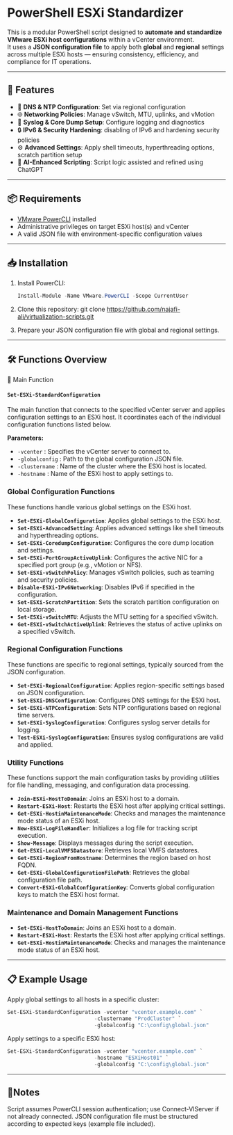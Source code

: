 # PowerShell ESXi Standardizer

This is a modular PowerShell script designed to **automate and standardize VMware ESXi host configurations** within a vCenter environment.  
It uses a **JSON configuration file** to apply both **global** and **regional** settings across multiple ESXi hosts — ensuring consistency, efficiency, and compliance for IT operations.

---

## 🚀 Features

- 🔧 **DNS & NTP Configuration**: Set via regional configuration
- 🌐 **Networking Policies**: Manage vSwitch, MTU, uplinks, and vMotion
- 📄 **Syslog & Core Dump Setup**: Configure logging and diagnostics
- 🔒 **IPv6 & Security Hardening**: disabling of IPv6 and hardening security policies
- ⚙️ **Advanced Settings**: Apply shell timeouts, hyperthreading options, scratch partition setup
- 🧠 **AI-Enhanced Scripting**: Script logic assisted and refined using ChatGPT

---

## 📦 Requirements

- [VMware PowerCLI](https://developer.vmware.com/powercli) installed
- Administrative privileges on target ESXi host(s) and vCenter
- A valid JSON file with environment-specific configuration values

---
## 📥 Installation

1. Install PowerCLI:
   ```powershell
   Install-Module -Name VMware.PowerCLI -Scope CurrentUser

2. Clone this repository:
git clone https://github.com/najafi-ali/virtualization-scripts.git

3. Prepare your JSON configuration file with global and regional settings.

---

## 🛠️ Functions Overview

🔹 Main Function

#### `Set-ESXi-StandardConfiguration`
The main function that connects to the specified vCenter server and applies configuration settings to an ESXi host. It coordinates each of the individual configuration functions listed below.

**Parameters:**
- `-vcenter` : Specifies the vCenter server to connect to.
- `-globalconfig` : Path to the global configuration JSON file.
- `-clustername` : Name of the cluster where the ESXi host is located.
- `-hostname` : Name of the ESXi host to apply settings to.

### Global Configuration Functions

These functions handle various global settings on the ESXi host.

- **`Set-ESXi-GlobalConfiguration`**: Applies global settings to the ESXi host.
- **`Set-ESXi-AdvancedSetting`**: Applies advanced settings like shell timeouts and hyperthreading options.
- **`Set-ESXi-CoredumpConfiguration`**: Configures the core dump location and settings.
- **`Set-ESXi-PortGroupActiveUplink`**: Configures the active NIC for a specified port group (e.g., vMotion or NFS).
- **`Set-ESXi-vSwitchPolicy`**: Manages vSwitch policies, such as teaming and security policies.
- **`Disable-ESXi-IPv6Networking`**: Disables IPv6 if specified in the configuration.
- **`Set-ESXi-ScratchPartition`**: Sets the scratch partition configuration on local storage.
- **`Set-ESXi-vSwitchMTU`**: Adjusts the MTU setting for a specified vSwitch.
- **`Get-ESXi-vSwitchActiveUplink`**: Retrieves the status of active uplinks on a specified vSwitch.

### Regional Configuration Functions

These functions are specific to regional settings, typically sourced from the JSON configuration.

- **`Set-ESXi-RegionalConfiguration`**: Applies region-specific settings based on JSON configuration.
- **`Set-ESXi-DNSConfiguration`**: Configures DNS settings for the ESXi host.
- **`Set-ESXi-NTPConfiguration`**: Sets NTP configurations based on regional time servers.
- **`Set-ESXi-SyslogConfiguration`**: Configures syslog server details for logging.
- **`Test-ESXi-SyslogConfiguration`**: Ensures syslog configurations are valid and applied.

### Utility Functions

These functions support the main configuration tasks by providing utilities for file handling, messaging, and configuration data processing.

- **`Join-ESXi-HostToDomain`**: Joins an ESXi host to a domain.
- **`Restart-ESXi-Host`**: Restarts the ESXi host after applying critical settings.
- **`Get-ESXi-HostinMaintenanceMode`**: Checks and manages the maintenance mode status of an ESXi host.
- **`New-ESXi-LogFileHandler`**: Initializes a log file for tracking script execution.
- **`Show-Message`**: Displays messages during the script execution.
- **`Get-ESXi-LocalVMFSDatastore`**: Retrieves local VMFS datastores.
- **`Get-ESXi-RegionFromHostname`**: Determines the region based on host FQDN.
- **`Get-ESXi-GlobalConfigurationFilePath`**: Retrieves the global configuration file path.
- **`Convert-ESXi-GlobalConfigurationKey`**: Converts global configuration keys to match the ESXi host format.

### Maintenance and Domain Management Functions

- **`Set-ESXi-HostToDomain`**: Joins an ESXi host to a domain.
- **`Restart-ESXi-Host`**: Restarts the ESXi host after applying critical settings.
- **`Get-ESXi-HostinMaintenanceMode`**: Checks and manages the maintenance mode status of an ESXi host.

---

## 📋 Example Usage

Apply global settings to all hosts in a specific cluster:
   ```powershell
Set-ESXi-StandardConfiguration -vcenter "vcenter.example.com" `
                               -clustername "ProdCluster" `
                               -globalconfig "C:\config\global.json"
   ```
Apply settings to a specific ESXi host:
   ```powershell
Set-ESXi-StandardConfiguration -vcenter "vcenter.example.com" `
                               -hostname "ESXiHost01" `
                               -globalconfig "C:\config\global.json"
   ```
---

## 📎Notes
Script assumes PowerCLI session authentication; use Connect-VIServer if not already connected.
JSON configuration file must be structured according to expected keys (example file included).

